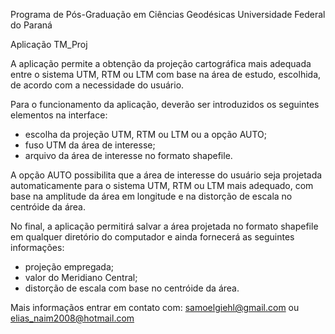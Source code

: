 Programa de Pós-Graduação em Ciências Geodésicas
Universidade Federal do Paraná

Aplicação TM_Proj

A aplicação permite a obtenção da projeção cartográfica mais adequada entre o sistema UTM, RTM ou LTM com base na área de estudo, escolhida, de acordo com a necessidade do usuário.

Para o funcionamento da aplicação, deverão ser introduzidos os seguintes elementos na interface: 
  * escolha da projeção UTM, RTM ou LTM ou a opção AUTO;
  * fuso UTM da área de interesse;
  * arquivo da área de interesse no formato shapefile.
  
A opção AUTO possibilita que a área de interesse do usuário seja projetada automaticamente para o sistema UTM, RTM ou LTM mais adequado, com base na amplitude da área em longitude e na distorção de escala no centróide da área.

No final, a aplicação permitirá salvar a área projetada no formato shapefile em qualquer diretório do computador e ainda fornecerá as seguintes informações:
  * projeção empregada;
  * valor do Meridiano Central;
  * distorção de escala com base no centróide da área.
  
Mais informaçãos entrar em contato com: samoelgiehl@gmail.com ou elias_naim2008@hotmail.com

